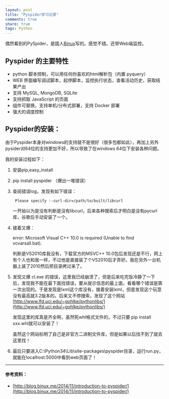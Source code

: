 ```yaml
---
layout: post
title: "Pyspider学习记录"
comments: true
share: true
tags: Python
---
```


偶然看到的PySpider，是国人[Binux](http://blog.binux.me/)写的。感觉不错。还带Web端监控。

## Pyspider 的主要特性 ##

- python 脚本控制，可以用任何你喜欢的html解析包（内置 pyquery）
- WEB 界面编写调试脚本，起停脚本，监控执行状态，查看活动历史，获取结果产出
- 支持 MySQL, MongoDB, SQLite
- 支持抓取 JavaScript 的页面
- 组件可替换，支持单机/分布式部署，支持 Docker 部署
- 强大的调度控制

## Pyspider的安装： ##

由于Pyspider本身对windows的支持就不是很好（很多包都如此），再加上另外pysider对64位的支持更加不好，所以导致了在windows 64位下安装各种问题。

我的安装过程如下：

1. 安装pip,easy_install
2. pip install pyspider （爆出一堆错误）
3. 查阅错误log，发现有如下错误：

		Please specify --curl-dir=/path/to/built/libcurl

	一开始以为是没有判断是没有libcurl，后来各种搜索后才明白是没有pycurl库，谷歌后手动安装了一个。

4. 接着又爆：

	error: Microsoft Visual C++ 10.0 is required (Unable to find vcvarsall.bat).
 
	判断是VS2010库我没有，下载官方的MSVC++ 10.0包后发现还是不行，网上有个人也和我一样，不过他是直接装了个VS2010后才弄好。我在另外一台机器上装了2010然后把目录拷过来了。

5. 发现又爆 cl.exe 的错误，这里我已经崩溃了，但是后来吃完饭冷静了一下后，发现我不能在最下面找错误，要从提示信息的最上面，看看哪个错误是第一次出现的。于是发现是lxml这个库没有，接着安装lxml，但是发现这个玩意没有最高就3.2版本的。后来又不停搜索，发现了这个网站[http://www.lfd.uci.edu/~gohlke/pythonlibs/](http://www.lfd.uci.edu/~gohlke/pythonlibs/)

	发现这里的库真是齐全啊，虽然死whl格式文件的，不过只要 pip install xxx.whl就可以安装了！

	虽然这个网站标明了自己是非官方二进制文件库，但是如果以后找不到了就去这里找！


6. 最后只要进入C:\Python34\Lib\site-packages\pyspider目录，运行run.py，就能在localhost:5000中看到web页面了！



---
####  参考资料：  ####
- [http://blog.binux.me/2014/11/introduction-to-pyspider/](http://blog.binux.me/2014/11/introduction-to-pyspider/)
